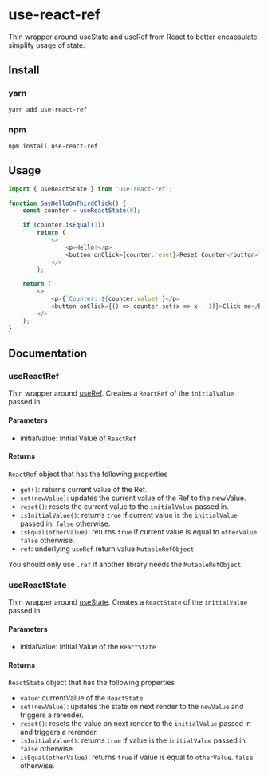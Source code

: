 # use-react-ref

Thin wrapper around useState and useRef from React to better encapsulate simplify usage of state.

## Install

### yarn

```shell
yarn add use-react-ref
```

### npm

```shell
npm install use-react-ref
```

## Usage

```typescript jsx
import { useReactState } from 'use-react-ref';

function SayHelloOnThirdClick() {
    const counter = useReactState(0);

    if (counter.isEqual(3))
        return (
            <>
                <p>Hello!</p>
                <button onClick={counter.reset}>Reset Counter</button>
            </>
        );

    return (
        <>
            <p>{`Counter: ${counter.value}`}</p>
            <button onClick={() => counter.set(x => x + 1)}>Click me</button>
        </>
    );
}
```

## Documentation

### useReactRef

Thin wrapper around [useRef](https://react.dev/reference/react/useRef). Creates a `ReactRef` of the `initialValue`
passed in.

#### Parameters

- initialValue: Initial Value of `ReactRef`

#### Returns

`ReactRef` object that has the following properties

- `get()`: returns current value of the Ref.
- `set(newValue)`: updates the current value of the Ref to the newValue.
- `reset()`: resets the current value to the `initialValue` passed in.
- `isInitialValue()`: returns `true` if current value is the `initialValue` passed in. `false` otherwise.
- `isEqual(otherValue)`: returns `true` if current value is equal to `otherValue`. `false` otherwise.
- `ref`: underlying `useRef` return value `MutableRefObject`.

You should only use `.ref` if another library needs the `MutableRefObject`.

### useReactState

Thin wrapper around [useState](https://react.dev/reference/react/useState). Creates a `ReactState` of the `initialValue`
passed in.

#### Parameters

- initialValue: Initial Value of the `ReactState`

#### Returns

`ReactState` object that has the following properties

- `value`: currentValue of the `ReactState`.
- `set(newValue)`: updates the state on next render to the `newValue` and triggers a rerender.
- `reset()`: resets the value on next render to the `initialValue` passed in and triggers a rerender.
- `isInitialValue()`: returns `true` if value is the `initialValue` passed in. `false` otherwise.
- `isEqual(otherValue)`: returns `true` if value is equal to `otherValue`. `false` otherwise.
